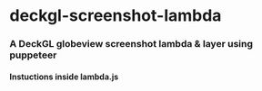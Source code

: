 # deckgl-screenshot-lambda
### A DeckGL globeview screenshot lambda &amp; layer using puppeteer
#### Instuctions inside lambda.js
